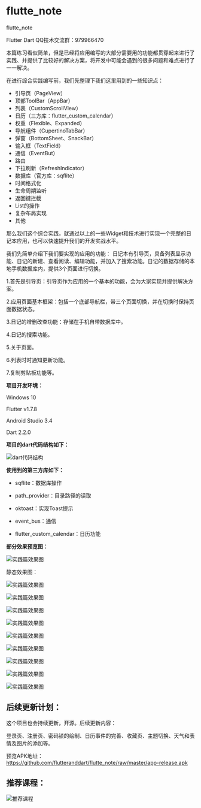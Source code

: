 # flutte_note
 flutte_note
 
 Flutter Dart QQ技术交流群：979966470
 
本篇练习看似简单，但是已经将应用编写的大部分需要用的功能都贯穿起来进行了实践、并提供了比较好的解决方案，将开发中可能会遇到的很多问题和难点进行了一一解决。

在进行综合实践编写前，我们先整理下我们这里用到的一些知识点：
* 引导页（PageView）
* 顶部ToolBar（AppBar）
* 列表（CustomScrollView）
* 日历（三方库：flutter_custom_calendar）
* 权重（Flexible、Expanded）
* 导航组件（CupertinoTabBar）
* 弹窗（BottomSheet、SnackBar）
* 输入框（TextField）
* 通信（EventBut）
* 路由
* 下拉刷新（RefreshIndicator）
* 数据库（官方库：sqflite）
* 时间格式化
* 生命周期监听
* 返回键拦截
* List的操作
* 复杂布局实现
* 其他
  
那么我们这个综合实践，就通过以上的一些Widget和技术进行实现一个完整的日记本应用，也可以快速提升我们的开发实战水平。

我们先简单介绍下我们要实现的应用的功能：
日记本有引导页，具备列表显示功能、日记的新建、查看阅读、编辑功能，并加入了搜索功能。日记的数据存储的本地手机数据库内，提供3个页面进行切换。

1.首先是引导页：引导页作为应用的一个基本的功能，会为大家实现并提供解决方案。

2.应用页面基本框架：包括一个底部导航栏，带三个页面切换，并在切换时保持页面数据状态。

3.日记的增删改查功能：存储在手机自带数据库中。

4.日记的搜索功能。

5.关于页面。

6.列表时时通知更新功能。

7.复制剪贴板功能等。

**项目开发环境：**

Windows 10

Flutter v1.7.8

Android Studio 3.4

Dart 2.2.0


**项目的dart代码结构如下：**

![dart代码结构](https://raw.githubusercontent.com/jaychou2012/flutter_notes/master/screenshot/20190804213521.png)

**使用到的第三方库如下：**

* sqflite：数据库操作

* path_provider：目录路径的读取

* oktoast：实现Toast提示

* event_bus：通信

* flutter_custom_calendar：日历功能

**部分效果预览图：**

![实践篇效果图](https://github.com/jaychou2012/flutter_notes/raw/master/screenshot/gifhome_540x960_31s.gif)

静态效果图：

![实践篇效果图](https://github.com/jaychou2012/flutter_notes/raw/master/screenshot/Screenshot_20190804-210042.jpg)

![实践篇效果图](https://github.com/jaychou2012/flutter_notes/raw/master/screenshot/Screenshot_20190804-214452.jpg)

![实践篇效果图](https://github.com/jaychou2012/flutter_notes/raw/master/screenshot/Screenshot_20190804-210101.jpg)

![实践篇效果图](https://github.com/jaychou2012/flutter_notes/raw/master/screenshot/Screenshot_20190804-210108.jpg)

![实践篇效果图](https://github.com/jaychou2012/flutter_notes/raw/master/screenshot/Screenshot_20190804-214556.jpg)

![实践篇效果图](https://github.com/jaychou2012/flutter_notes/raw/master/screenshot/Screenshot_20190804-210138.jpg)

![实践篇效果图](https://github.com/jaychou2012/flutter_notes/raw/master/screenshot/Screenshot_20190804-213326.jpg)

![实践篇效果图](https://github.com/jaychou2012/flutter_notes/raw/master/screenshot/Screenshot_20190804-214522.jpg)

![实践篇效果图](https://github.com/jaychou2012/flutter_notes/raw/master/screenshot/Screenshot_20190804-214548.jpg)

## 后续更新计划：
这个项目也会持续更新，开源。后续更新内容：

登录页、注册页、密码锁的绘制、日历事件的完善、收藏页、主题切换、天气和表情及图片的添加等。

预览APK地址：https://github.com/flutteranddart/flutte_note/raw/master/app-release.apk

## 推荐课程：

![推荐课程](https://raw.githubusercontent.com/jaychou2012/flutter_notes/master/screenshot/20190804222342.jpg)
